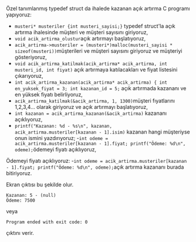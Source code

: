 Özel tanımlanmış typedef struct da ihalede kazanan açık artırma C programı yapıyoruz:

   - `musteri* musteriler {int musteri_sayisi;}` typedef struct'la açık artırma ihalesinde müşteri ve müşteri sayısını giriyoruz,
   - `void acik_artirma_olustur`açık artırmayı başlatıyoruz,
   - `acik_artirma->musteriler = (musteri*)malloc(musteri_sayisi * sizeof(musteri))`müşterileri ve müşteri sayısını giriyoruz ve müşteriyi gösteriyoruz,
   - `void acik_artirma_katilmak(acik_artirma* acik_artirma, int musteri_id, int fiyat)` açık artırmaya katılacakları ve fiyat listesini çıkarıyoruz,
   - `int acik_artirma_kazanan(acik_artirma* acik_artirma) {
  int en_yuksek_fiyat = 3;
  int kazanan_id = 5;` açık artırmada kazananı ve en yüksek fiyatı belirliyoruz,
 - `acik_artirma_katilmak(&acik_artirma, 1, 1300)`müşteri fıyatlarını 1,2,3,4... olarak giriyoruz ve açık artırmayı başlatıyoruz,
 - `int kazanan = acik_artirma_kazanan(&acik_artirma)` kazananı açıklıyoruz,
 -  `printf("Kazanan: %d - %s\n", kazanan, acik_artirma.musteriler[kazanan - 1].isim)` kazanan hangi müşteriyse onun ismini yazdırıyoruz;
 -`int odeme = acik_artirma.musteriler[kazanan - 1].fiyat;
  printf("Ödeme: %d\n", odeme);`ödemeyi fiyatı açıklıyoruz,

Ödemeyi fiyatı açıklıyoruz:
  -`int odeme = acik_artirma.musteriler[kazanan - 1].fiyat;
  printf("Ödeme: %d\n", odeme);`açık artırma kazananı burada bitiriyoruz.
  
Ekran çıktısı bu şekilde olur.

    Kazanan: 5 - (null)
    Ödeme: 7500
veya 

 `Program ended with exit code: 0`

çıktını verir.












